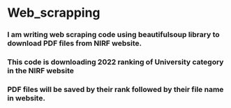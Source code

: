 # Web_scrapping
### I am writing web scraping code using beautifulsoup library to download PDF files from NIRF website.
### This code is downloading 2022 ranking of University category in the NIRF website
### PDF files will be saved by their rank followed by their file name in website.
